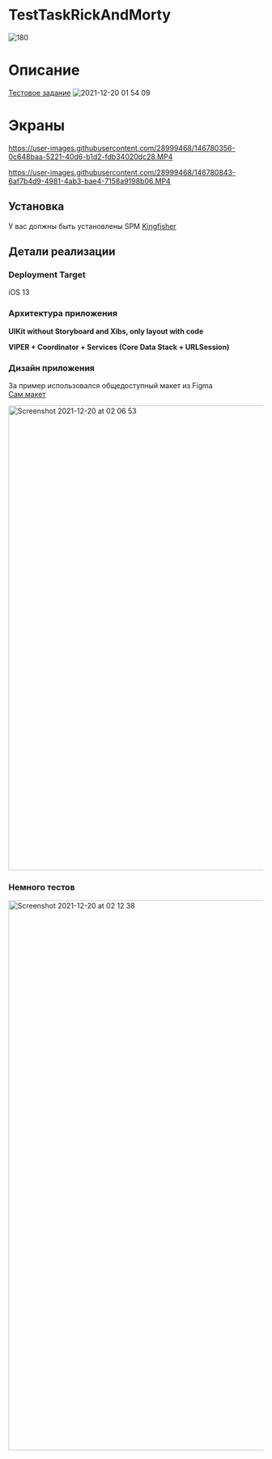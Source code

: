 # TestTaskRickAndMorty
![180](https://user-images.githubusercontent.com/28999468/146693820-3619bd4a-69f1-4253-b4e2-39c73e7928f5.png)
# Описание
<a href="https://app.staply.co/n/b1e72e43">Тестовое задание</a>
![2021-12-20 01 54 09](https://user-images.githubusercontent.com/28999468/146693895-444ff7c9-831f-42a7-a593-350ec9d137bf.jpg)
# Экраны
 
https://user-images.githubusercontent.com/28999468/146780356-0c648baa-5221-40d6-b1d2-fdb34020dc28.MP4

https://user-images.githubusercontent.com/28999468/146780843-6af7b4d9-4981-4ab3-bae4-7158a9198b06.MP4
## Установка
У вас должны быть установлены SPM <a href="https://github.com/onevcat/Kingfisher">Kingfisher</a>

## Детали реализации
### Deployment Target

iOS 13
### Архитектура приложения

**UIKit without Storyboard and Xibs, only layout with code**<br>

**VIPER + Coordinator + Services (Core Data Stack + URLSession)**<br>

### Дизайн приложения

За пример использовался общедоступный макет из Figma
<br><a href="https://www.figma.com/file/xOgqbbqNwGiIqI5Ni9GR0v/Rick-and-Morty---Test-Developer-iOS-(Community)?node-id=0%3A1">Сам макет</a>

<img width="916" alt="Screenshot 2021-12-20 at 02 06 53" src="https://user-images.githubusercontent.com/28999468/146694230-cdf1531c-14f7-459b-a53a-0cbdd2f786d4.png">

### Немного тестов
<img width="1084" alt="Screenshot 2021-12-20 at 02 12 38" src="https://user-images.githubusercontent.com/28999468/146694382-5dabd5d3-3f1b-4ab3-8c33-0f07ac1c9161.png">
